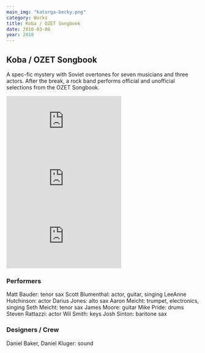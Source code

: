 ```yaml
---
main_img: "katorga-becky.png"
category: Works
title: Koba / OZET Songbook
date: 2010-03-06
year: 2010
---
```

## Koba / OZET Songbook

A spec-fic mystery with Soviet overtones for seven musicians and three actors. After the break, a rock band performs official and unofficial selections from the OZET Songbook.


<div class="row videos">
  <iframe class="col-sm-4 col-xs-12" src="https://www.youtube.com/embed/wHLYr1vFuKM" frameborder="0" allowfullscreen></iframe>
  <iframe class="col-sm-4 col-xs-12" src="https://www.youtube.com/embed/wHLYr1vFuKM" frameborder="0" allowfullscreen></iframe>
  <iframe class="col-sm-4 col-xs-12" src="https://www.youtube.com/embed/wHLYr1vFuKM" frameborder="0" allowfullscreen></iframe>
</div>

### Performers

Matt Bauder: tenor sax
Scott Blumenthal: actor, guitar, singing
LeeAnne Hutchinson: actor
Darius Jones: alto sax
Aaron Meicht: trumpet, electronics, singing
Seth Meicht: tenor sax
James Moore: guitar
Mike Pride: drums
Steven Rattazzi: actor
Wil Smith: keys
Josh Sinton: baritone sax

### Designers / Crew

Daniel Baker, Daniel Kluger: sound



